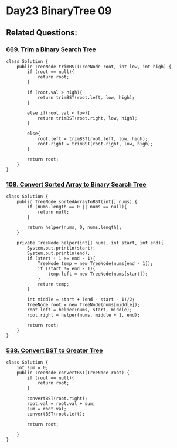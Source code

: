 # Day23 BinaryTree 09

## Related Questions:
### [669. Trim a Binary Search Tree](https://leetcode.com/problems/trim-a-binary-search-tree/description/)
```
class Solution {
    public TreeNode trimBST(TreeNode root, int low, int high) {
        if (root == null){
            return root;
        }

        if (root.val > high){
            return trimBST(root.left, low, high);
        }

        else if(root.val < low){
            return trimBST(root.right, low, high);
        }

        else{
            root.left = trimBST(root.left, low, high);
            root.right = trimBST(root.right, low, high);
        }
        
        return root;
    }
}
```

### [108. Convert Sorted Array to Binary Search Tree](https://leetcode.com/problems/convert-sorted-array-to-binary-search-tree/description/)
```
class Solution {
    public TreeNode sortedArrayToBST(int[] nums) {
        if (nums.length == 0 || nums == null){
            return null;
        }

        return helper(nums, 0, nums.length);    
    }

    private TreeNode helper(int[] nums, int start, int end){
        System.out.println(start);
        System.out.println(end);
        if (start + 1 >= end - 1){                
            TreeNode temp = new TreeNode(nums[end - 1]);
            if (start != end - 1){
                temp.left = new TreeNode(nums[start]);
            }
            return temp;
        }
        
        int middle = start + (end - start - 1)/2;
        TreeNode root = new TreeNode(nums[middle]);
        root.left = helper(nums, start, middle);
        root.right = helper(nums, middle + 1, end);

        return root;
    }
}
```

### [538. Convert BST to Greater Tree](https://leetcode.com/problems/convert-bst-to-greater-tree/description/)
```
class Solution {
    int sum = 0;
    public TreeNode convertBST(TreeNode root) {
        if (root == null){
            return root;
        }

        convertBST(root.right);
        root.val = root.val + sum;
        sum = root.val;
        convertBST(root.left);

        return root;

    }
}
```
